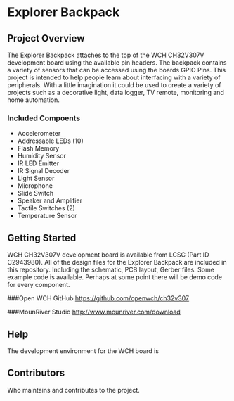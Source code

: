 # Explorer Backpack

## Project Overview
The Explorer Backpack attaches to the top of the WCH CH32V307V development board using the available pin headers. The backpack contains a variety of sensors that can be accessed using the boards GPIO Pins. This project is intended to help people learn about interfacing with a variety of peripherals. With a little imagination it could be used to create a variety of projects such as a decorative light, data logger, TV remote, monitoring and home automation.

### Included Compoents
* Accelerometer
* Addressable LEDs (10) 
* Flash Memory
* Humidity Sensor
* IR LED Emitter
* IR Signal Decoder
* Light Sensor
* Microphone
* Slide Switch
* Speaker and Amplifier
* Tactile Switches (2)
* Temperature Sensor

## Getting Started
WCH CH32V307V development board is available from LCSC (Part ID C2943980). All of the design files for the Explorer Backpack are included in this repository. Including the schematic, PCB layout, Gerber files. Some example code is available. Perhaps at some point there will be demo code for every component.

###Open WCH GitHub
https://github.com/openwch/ch32v307

###MounRiver Studio
http://www.mounriver.com/download

## Help
The development environment for the WCH board is 

## Contributors
Who maintains and contributes to the project.
